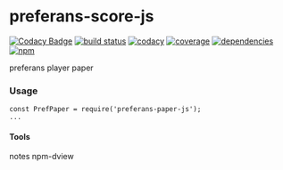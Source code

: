 # preferans-score-js
[![Codacy Badge](https://api.codacy.com/project/badge/Grade/53dbe60afded44a2994cc230c32f92fb)](https://app.codacy.com/app/cope/preferans-score-js?utm_source=github.com&utm_medium=referral&utm_content=cope/preferans-score-js&utm_campaign=Badge_Grade_Dashboard)
[![build status](https://img.shields.io/travis/cope/preferans-score-js.svg?branch=master)](https://travis-ci.org/cope/preferans-score-js)
[![codacy](https://img.shields.io/codacy/grade/07b287618ee8467da981a039baea0b10.svg)](https://www.codacy.com/project/cope/preferans-score-js/dashboard)
[![coverage](https://img.shields.io/coveralls/github/cope/preferans-score-js/master.svg)](https://coveralls.io/github/cope/preferans-score-js?branch=master)
[![dependencies](https://david-dm.org/cope/preferans-score-js.svg)](https://www.npmjs.com/package/preferans-score-js)
[![npm](https://img.shields.io/npm/dt/preferans-score-js.svg)](https://www.npmjs.com/package/preferans-score-js)

preferans player paper

### Usage

    const PrefPaper = require('preferans-paper-js');
    ...

#### Tools
notes
npm-dview
